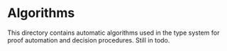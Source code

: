 # Algorithms

This directory contains automatic algorithms used in the type system for proof automation and decision procedures.
Still in todo.